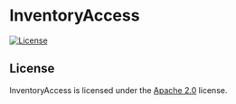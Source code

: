 # InventoryAccess

[![License](https://img.shields.io/github/license/LXGaming/InventoryAccess?label=License&cacheSeconds=86400)](https://github.com/LXGaming/InventoryAccess/blob/master/LICENSE)

## License
InventoryAccess is licensed under the [Apache 2.0](https://github.com/LXGaming/InventoryAccess/blob/master/LICENSE) license.